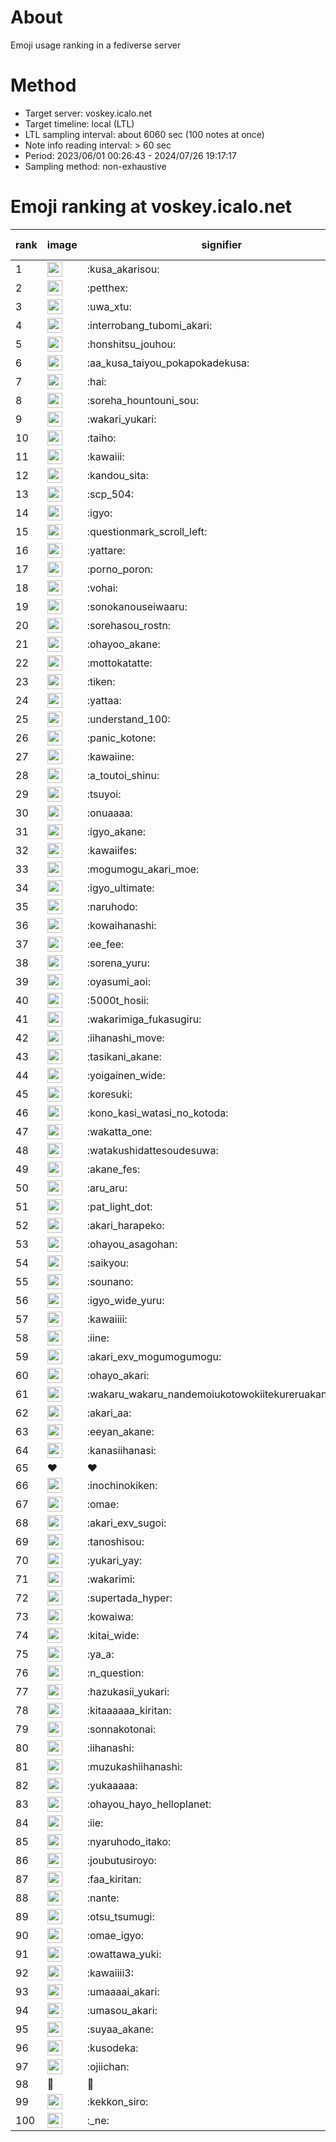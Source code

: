 # About
Emoji usage ranking in a fediverse server

# Method
- Target server: voskey.icalo.net
- Target timeline: local (LTL)
- LTL sampling interval: about 6060 sec (100 notes at once)
- Note info reading interval: > 60 sec
- Period: 2023/06/01 00:26:43 - 2024/07/26 19:17:17 
- Sampling method: non-exhaustive

# Emoji ranking at voskey.icalo.net

|rank|image|signifier|type|frequency score|
|----|----|----|----|----|
|1|<img height="24" src="https://voskey.icalo.net/emoji/kusa_akarisou.webp">|:kusa_akarisou:|custom|29445|
|2|<img height="24" src="https://voskey.icalo.net/emoji/petthex.webp">|:petthex:|custom|21156|
|3|<img height="24" src="https://voskey.icalo.net/emoji/uwa_xtu.webp">|:uwa_xtu:|custom|11822|
|4|<img height="24" src="https://voskey.icalo.net/emoji/interrobang_tubomi_akari.webp">|:interrobang_tubomi_akari:|custom|11283|
|5|<img height="24" src="https://voskey.icalo.net/emoji/honshitsu_jouhou.webp">|:honshitsu_jouhou:|custom|8997|
|6|<img height="24" src="https://voskey.icalo.net/emoji/aa_kusa_taiyou_pokapokadekusa.webp">|:aa_kusa_taiyou_pokapokadekusa:|custom|8522|
|7|<img height="24" src="https://voskey.icalo.net/emoji/hai.webp">|:hai:|custom|7846|
|8|<img height="24" src="https://voskey.icalo.net/emoji/soreha_hountouni_sou.webp">|:soreha_hountouni_sou:|custom|6995|
|9|<img height="24" src="https://voskey.icalo.net/emoji/wakari_yukari.webp">|:wakari_yukari:|custom|6757|
|10|<img height="24" src="https://voskey.icalo.net/emoji/taiho.webp">|:taiho:|custom|6641|
|11|<img height="24" src="https://voskey.icalo.net/emoji/kawaiii.webp">|:kawaiii:|custom|5993|
|12|<img height="24" src="https://voskey.icalo.net/emoji/kandou_sita.webp">|:kandou_sita:|custom|5974|
|13|<img height="24" src="https://voskey.icalo.net/emoji/scp_504.webp">|:scp_504:|custom|5683|
|14|<img height="24" src="https://voskey.icalo.net/emoji/igyo.webp">|:igyo:|custom|4461|
|15|<img height="24" src="https://voskey.icalo.net/emoji/questionmark_scroll_left.webp">|:questionmark_scroll_left:|custom|4421|
|16|<img height="24" src="https://voskey.icalo.net/emoji/yattare.webp">|:yattare:|custom|4371|
|17|<img height="24" src="https://voskey.icalo.net/emoji/porno_poron.webp">|:porno_poron:|custom|4322|
|18|<img height="24" src="https://voskey.icalo.net/emoji/vohai.webp">|:vohai:|custom|4109|
|19|<img height="24" src="https://voskey.icalo.net/emoji/sonokanouseiwaaru.webp">|:sonokanouseiwaaru:|custom|4076|
|20|<img height="24" src="https://voskey.icalo.net/emoji/sorehasou_rostn.webp">|:sorehasou_rostn:|custom|3929|
|21|<img height="24" src="https://voskey.icalo.net/emoji/ohayoo_akane.webp">|:ohayoo_akane:|custom|3878|
|22|<img height="24" src="https://voskey.icalo.net/emoji/mottokatatte.webp">|:mottokatatte:|custom|3695|
|23|<img height="24" src="https://voskey.icalo.net/emoji/tiken.webp">|:tiken:|custom|3580|
|24|<img height="24" src="https://voskey.icalo.net/emoji/yattaa.webp">|:yattaa:|custom|3533|
|25|<img height="24" src="https://voskey.icalo.net/emoji/understand_100.webp">|:understand_100:|custom|3522|
|26|<img height="24" src="https://voskey.icalo.net/emoji/panic_kotone.webp">|:panic_kotone:|custom|3458|
|27|<img height="24" src="https://voskey.icalo.net/emoji/kawaiine.webp">|:kawaiine:|custom|3398|
|28|<img height="24" src="https://voskey.icalo.net/emoji/a_toutoi_shinu.webp">|:a_toutoi_shinu:|custom|3246|
|29|<img height="24" src="https://voskey.icalo.net/emoji/tsuyoi.webp">|:tsuyoi:|custom|3220|
|30|<img height="24" src="https://voskey.icalo.net/emoji/onuaaaa.webp">|:onuaaaa:|custom|3033|
|31|<img height="24" src="https://voskey.icalo.net/emoji/igyo_akane.webp">|:igyo_akane:|custom|2979|
|32|<img height="24" src="https://voskey.icalo.net/emoji/kawaiifes.webp">|:kawaiifes:|custom|2826|
|33|<img height="24" src="https://voskey.icalo.net/emoji/mogumogu_akari_moe.webp">|:mogumogu_akari_moe:|custom|2802|
|34|<img height="24" src="https://voskey.icalo.net/emoji/igyo_ultimate.webp">|:igyo_ultimate:|custom|2763|
|35|<img height="24" src="https://voskey.icalo.net/emoji/naruhodo.webp">|:naruhodo:|custom|2759|
|36|<img height="24" src="https://voskey.icalo.net/emoji/kowaihanashi.webp">|:kowaihanashi:|custom|2683|
|37|<img height="24" src="https://voskey.icalo.net/emoji/ee_fee.webp">|:ee_fee:|custom|2530|
|38|<img height="24" src="https://voskey.icalo.net/emoji/sorena_yuru.webp">|:sorena_yuru:|custom|2525|
|39|<img height="24" src="https://voskey.icalo.net/emoji/oyasumi_aoi.webp">|:oyasumi_aoi:|custom|2465|
|40|<img height="24" src="https://voskey.icalo.net/emoji/5000t_hosii.webp">|:5000t_hosii:|custom|2448|
|41|<img height="24" src="https://voskey.icalo.net/emoji/wakarimiga_fukasugiru.webp">|:wakarimiga_fukasugiru:|custom|2414|
|42|<img height="24" src="https://voskey.icalo.net/emoji/iihanashi_move.webp">|:iihanashi_move:|custom|2361|
|43|<img height="24" src="https://voskey.icalo.net/emoji/tasikani_akane.webp">|:tasikani_akane:|custom|2171|
|44|<img height="24" src="https://voskey.icalo.net/emoji/yoigainen_wide.webp">|:yoigainen_wide:|custom|2128|
|45|<img height="24" src="https://voskey.icalo.net/emoji/koresuki.webp">|:koresuki:|custom|2119|
|46|<img height="24" src="https://voskey.icalo.net/emoji/kono_kasi_watasi_no_kotoda.webp">|:kono_kasi_watasi_no_kotoda:|custom|2117|
|47|<img height="24" src="https://voskey.icalo.net/emoji/wakatta_one.webp">|:wakatta_one:|custom|2110|
|48|<img height="24" src="https://voskey.icalo.net/emoji/watakushidattesoudesuwa.webp">|:watakushidattesoudesuwa:|custom|2099|
|49|<img height="24" src="https://voskey.icalo.net/emoji/akane_fes.webp">|:akane_fes:|custom|2095|
|50|<img height="24" src="https://voskey.icalo.net/emoji/aru_aru.webp">|:aru_aru:|custom|2064|
|51|<img height="24" src="https://voskey.icalo.net/emoji/pat_light_dot.webp">|:pat_light_dot:|custom|2029|
|52|<img height="24" src="https://voskey.icalo.net/emoji/akari_harapeko.webp">|:akari_harapeko:|custom|1975|
|53|<img height="24" src="https://voskey.icalo.net/emoji/ohayou_asagohan.webp">|:ohayou_asagohan:|custom|1972|
|54|<img height="24" src="https://voskey.icalo.net/emoji/saikyou.webp">|:saikyou:|custom|1931|
|55|<img height="24" src="https://voskey.icalo.net/emoji/sounano.webp">|:sounano:|custom|1921|
|56|<img height="24" src="https://voskey.icalo.net/emoji/igyo_wide_yuru.webp">|:igyo_wide_yuru:|custom|1831|
|57|<img height="24" src="https://voskey.icalo.net/emoji/kawaiiii.webp">|:kawaiiii:|custom|1821|
|58|<img height="24" src="https://voskey.icalo.net/emoji/iine.webp">|:iine:|custom|1807|
|59|<img height="24" src="https://voskey.icalo.net/emoji/akari_exv_mogumogumogu.webp">|:akari_exv_mogumogumogu:|custom|1793|
|60|<img height="24" src="https://voskey.icalo.net/emoji/ohayo_akari.webp">|:ohayo_akari:|custom|1755|
|61|<img height="24" src="https://voskey.icalo.net/emoji/wakaru_wakaru_nandemoiukotowokiitekureruakanetyan.webp">|:wakaru_wakaru_nandemoiukotowokiitekureruakanetyan:|custom|1733|
|62|<img height="24" src="https://voskey.icalo.net/emoji/akari_aa.webp">|:akari_aa:|custom|1659|
|63|<img height="24" src="https://voskey.icalo.net/emoji/eeyan_akane.webp">|:eeyan_akane:|custom|1640|
|64|<img height="24" src="https://voskey.icalo.net/emoji/kanasiihanasi.webp">|:kanasiihanasi:|custom|1635|
|65|❤|❤|unicode|1624|
|66|<img height="24" src="https://voskey.icalo.net/emoji/inochinokiken.webp">|:inochinokiken:|custom|1611|
|67|<img height="24" src="https://voskey.icalo.net/emoji/omae.webp">|:omae:|custom|1611|
|68|<img height="24" src="https://voskey.icalo.net/emoji/akari_exv_sugoi.webp">|:akari_exv_sugoi:|custom|1607|
|69|<img height="24" src="https://voskey.icalo.net/emoji/tanoshisou.webp">|:tanoshisou:|custom|1588|
|70|<img height="24" src="https://voskey.icalo.net/emoji/yukari_yay.webp">|:yukari_yay:|custom|1563|
|71|<img height="24" src="https://voskey.icalo.net/emoji/wakarimi.webp">|:wakarimi:|custom|1560|
|72|<img height="24" src="https://voskey.icalo.net/emoji/supertada_hyper.webp">|:supertada_hyper:|custom|1521|
|73|<img height="24" src="https://voskey.icalo.net/emoji/kowaiwa.webp">|:kowaiwa:|custom|1500|
|74|<img height="24" src="https://voskey.icalo.net/emoji/kitai_wide.webp">|:kitai_wide:|custom|1482|
|75|<img height="24" src="https://voskey.icalo.net/emoji/ya_a.webp">|:ya_a:|custom|1471|
|76|<img height="24" src="https://voskey.icalo.net/emoji/n_question.webp">|:n_question:|custom|1468|
|77|<img height="24" src="https://voskey.icalo.net/emoji/hazukasii_yukari.webp">|:hazukasii_yukari:|custom|1428|
|78|<img height="24" src="https://voskey.icalo.net/emoji/kitaaaaaa_kiritan.webp">|:kitaaaaaa_kiritan:|custom|1384|
|79|<img height="24" src="https://voskey.icalo.net/emoji/sonnakotonai.webp">|:sonnakotonai:|custom|1346|
|80|<img height="24" src="https://voskey.icalo.net/emoji/iihanashi.webp">|:iihanashi:|custom|1343|
|81|<img height="24" src="https://voskey.icalo.net/emoji/muzukashiihanashi.webp">|:muzukashiihanashi:|custom|1335|
|82|<img height="24" src="https://voskey.icalo.net/emoji/yukaaaaa.webp">|:yukaaaaa:|custom|1326|
|83|<img height="24" src="https://voskey.icalo.net/emoji/ohayou_hayo_helloplanet.webp">|:ohayou_hayo_helloplanet:|custom|1319|
|84|<img height="24" src="https://voskey.icalo.net/emoji/iie.webp">|:iie:|custom|1304|
|85|<img height="24" src="https://voskey.icalo.net/emoji/nyaruhodo_itako.webp">|:nyaruhodo_itako:|custom|1285|
|86|<img height="24" src="https://voskey.icalo.net/emoji/joubutusiroyo.webp">|:joubutusiroyo:|custom|1282|
|87|<img height="24" src="https://voskey.icalo.net/emoji/faa_kiritan.webp">|:faa_kiritan:|custom|1264|
|88|<img height="24" src="https://voskey.icalo.net/emoji/nante.webp">|:nante:|custom|1242|
|89|<img height="24" src="https://voskey.icalo.net/emoji/otsu_tsumugi.webp">|:otsu_tsumugi:|custom|1240|
|90|<img height="24" src="https://voskey.icalo.net/emoji/omae_igyo.webp">|:omae_igyo:|custom|1225|
|91|<img height="24" src="https://voskey.icalo.net/emoji/owattawa_yuki.webp">|:owattawa_yuki:|custom|1214|
|92|<img height="24" src="https://voskey.icalo.net/emoji/kawaiiii3.webp">|:kawaiiii3:|custom|1197|
|93|<img height="24" src="https://voskey.icalo.net/emoji/umaaaai_akari.webp">|:umaaaai_akari:|custom|1173|
|94|<img height="24" src="https://voskey.icalo.net/emoji/umasou_akari.webp">|:umasou_akari:|custom|1165|
|95|<img height="24" src="https://voskey.icalo.net/emoji/suyaa_akane.webp">|:suyaa_akane:|custom|1159|
|96|<img height="24" src="https://voskey.icalo.net/emoji/kusodeka.webp">|:kusodeka:|custom|1156|
|97|<img height="24" src="https://voskey.icalo.net/emoji/ojiichan.webp">|:ojiichan:|custom|1154|
|98|🤔|🤔|unicode|1154|
|99|<img height="24" src="https://voskey.icalo.net/emoji/kekkon_siro.webp">|:kekkon_siro:|custom|1152|
|100|<img height="24" src="https://voskey.icalo.net/emoji/_ne.webp">|:_ne:|custom|1142|
